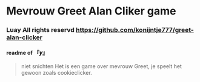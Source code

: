 # Mevrouw Greet Alan Cliker game
### Luay All rights reservd https://github.com/konijntje777/greet-alan-clicker
#### readme of 『𝒚』
> niet snichten
Het is een game over mevrouw Greet, je speelt het gewoon zoals cookieclicker.

